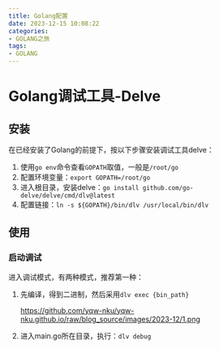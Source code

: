 ```yaml
---
title: Golang配置
date: 2023-12-15 10:08:22
categories:
- GOLANG之旅
tags:
- GOLANG
---
```


# Golang调试工具-Delve

## 安装

在已经安装了Golang的前提下，按以下步骤安装调试工具delve：

1. 使用`go env`命令查看`GOPATH`取值，一般是`/root/go`
2. 配置环境变量：`export GOPATH=/root/go`
3. 进入根目录，安装delve：`go install github.com/go-delve/delve/cmd/dlv@latest`
4. 配置链接：`ln -s ${GOPATH}/bin/dlv /usr/local/bin/dlv`

## 使用

### 启动调试

进入调试模式，有两种模式，推荐第一种：

1. 先编译，得到二进制，然后采用`dlv exec {bin_path}`

   https://github.com/yqw-nku/yqw-nku.github.io/raw/blog_source/images/2023-12/1.png

2. 进入main.go所在目录，执行：`dlv debug`
